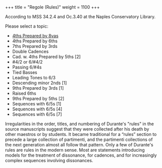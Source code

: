 +++
title = "Regole (Rules)"
weight = 1100
+++

According to MSS 34.2.4 and Oc.3.40 at the Naples Conservatory Library.

Please select a topic:

- [4ths Prepared by 8vas](http://localhost:1313/durante/regole/4ths-8vas/)
- 4ths Prepared by 6ths
- 7ths Prepared by 3rds
- Double Cadences	  
- Cad. w. 4ths Prepared by 5ths [2]	 
- #4/2 or 6/#4/2		  
- Passing 6/#4s
- Tied Basses	 
- Leading Tones to 6/3	  
- Descending minor 2nds [1]	 
- 9ths Prepared by 3rds [1]
- Raised 6ths	  
- 9ths Prepared by 5ths [2]	 
- Sequences with 6/5s [1]
- Sequences with 6/5s [4]	 
- Sequences with 6/5s [7]	

Irregularities in the order, titles, and numbering of Durante's "rules" in the source manuscripts suggest that they were collected after his death by other maestros or by students. It became traditional for a “rules” section to precede a large collection of partimenti, and the partimenti collections of the next generation almost all follow that pattern. Only a few of Durante's rules are rules in the modern sense. Most are statements introducing models for the treatment of dissonance, for cadences, and for increasingly complex sequences involving dissonances.
